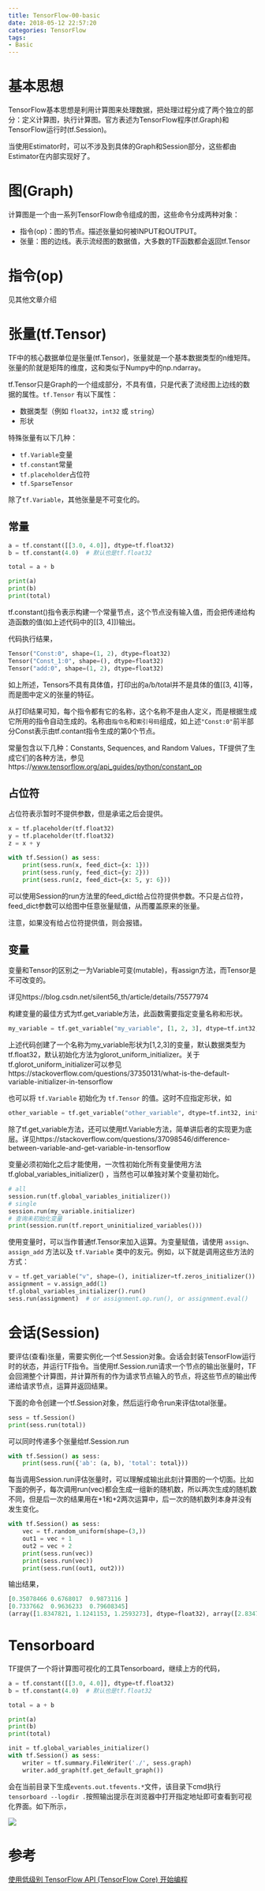 ```yaml
---
title: TensorFlow-00-basic
date: 2018-05-12 22:57:20
categories: TensorFlow
tags:
- Basic
---
```


# 基本思想

TensorFlow基本思想是利用计算图来处理数据，把处理过程分成了两个独立的部分：定义计算图，执行计算图。官方表述为TensorFlow程序(tf.Graph)和TensorFlow运行时(tf.Session)。

当使用Estimator时，可以不涉及到具体的Graph和Session部分，这些都由Estimator在内部实现好了。

# 图(Graph)

计算图是一个由一系列TensorFlow命令组成的图，这些命令分成两种对象：

- 指令(op)：图的节点。描述张量如何被INPUT和OUTPUT。
- 张量：图的边线。表示流经图的数据值，大多数的TF函数都会返回tf.Tensor

# 指令(op)

见其他文章介绍

# 张量(tf.Tensor)

TF中的核心数据单位是张量(tf.Tensor)，张量就是一个基本数据类型的n维矩阵。张量的阶就是矩阵的维度，这和类似于Numpy中的np.ndarray。

tf.Tensor只是Graph的一个组成部分，不具有值，只是代表了流经图上边线的数据的属性。`tf.Tensor` 有以下属性：

- 数据类型（例如 `float32`，`int32` 或 `string`）
- 形状

特殊张量有以下几种：

- `tf.Variable`变量
- `tf.constant`常量
- `tf.placeholder`占位符
- `tf.SparseTensor`

除了`tf.Variable`，其他张量是不可变化的。

## 常量

```python
a = tf.constant([[3.0, 4.0]], dtype=tf.float32)
b = tf.constant(4.0)  # 默认也是tf.float32

total = a + b

print(a)
print(b)
print(total)
```

tf.constant()指令表示构建一个常量节点，这个节点没有输入值，而会把传递给构造函数的值(如上述代码中的[[3, 4]])输出。

代码执行结果，

```python
Tensor("Const:0", shape=(1, 2), dtype=float32)
Tensor("Const_1:0", shape=(), dtype=float32)
Tensor("add:0", shape=(1, 2), dtype=float32)
```

如上所述，Tensors不具有具体值，打印出的a/b/total并不是具体的值[[3, 4]]等，而是图中定义的张量的特征。

从打印结果可知，每个指令都有它的名称，这个名称不是由人定义，而是根据生成它所用的指令自动生成的。名称由`指令名`和`索引号码`组成，如上述`"Const:0"`前半部分Const表示由tf.contant指令生成的第0个节点。

常量包含以下几种：Constants, Sequences, and Random Values，TF提供了生成它们的各种方法，参见https://www.tensorflow.org/api_guides/python/constant_op

## 占位符

占位符表示暂时不提供参数，但是承诺之后会提供。

```python
x = tf.placeholder(tf.float32)
y = tf.placeholder(tf.float32)
z = x + y

with tf.Session() as sess:
    print(sess.run(x, feed_dict={x: 1}))
    print(sess.run(y, feed_dict={y: 2}))
    print(sess.run(z, feed_dict={x: 5, y: 6}))
```

可以使用Session的run方法里的feed_dict给占位符提供参数。不只是占位符，feed_dict参数可以给图中任意张量赋值，从而覆盖原来的张量。

注意，如果没有给占位符提供值，则会报错。

## 变量

变量和Tensor的区别之一为Variable可变(mutable)，有assign方法，而Tensor是不可改变的。

详见https://blog.csdn.net/silent56_th/article/details/75577974

构建变量的最佳方式为tf.get_variable方法，此函数需要指定变量名称和形状。

```python
my_variable = tf.get_variable("my_variable", [1, 2, 3], dtype=tf.int32, initializer=tf.zeros_initializer)
```

上述代码创建了一个名称为my_variable形状为[1,2,3]的变量，默认数据类型为tf.float32，默认初始化方法为glorot_uniform_initializer。关于tf.glorot_uniform_initializer可以参见https://stackoverflow.com/questions/37350131/what-is-the-default-variable-initializer-in-tensorflow

也可以将 `tf.Variable` 初始化为 `tf.Tensor` 的值。这时不应指定形状，如

```python
other_variable = tf.get_variable("other_variable", dtype=tf.int32, initializer=tf.constant([23, 42]))
```

除了tf.get_variable方法，还可以使用tf.Variable方法，简单讲后者的实现更为底层。详见https://stackoverflow.com/questions/37098546/difference-between-variable-and-get-variable-in-tensorflow

变量必须初始化之后才能使用，一次性初始化所有变量使用方法tf.global_variables_initializer() ，当然也可以单独对某个变量初始化。

```python
# all
session.run(tf.global_variables_initializer())
# single
session.run(my_variable.initializer)
# 查询未初始化变量
print(session.run(tf.report_uninitialized_variables()))
```

使用变量时，可以当作普通tf.Tensor来加入运算。为变量赋值，请使用 `assign`、`assign_add` 方法以及 `tf.Variable` 类中的友元。例如，以下就是调用这些方法的方式： 

```python
v = tf.get_variable("v", shape=(), initializer=tf.zeros_initializer())
assignment = v.assign_add(1)
tf.global_variables_initializer().run()
sess.run(assignment)  # or assignment.op.run(), or assignment.eval()
```

# 会话(Session)

要评估(查看)张量，需要实例化一个tf.Session对象。会话会封装TensorFlow运行时的状态，并运行TF指令。当使用tf.Session.run请求一个节点的输出张量时，TF会回溯整个计算图，并计算所有的作为请求节点输入的节点，将这些节点的输出传递给请求节点，运算并返回结果。

下面的命令创建一个tf.Session对象，然后运行命令run来评估total张量。

```python
sess = tf.Session()
print(sess.run(total))
```

可以同时传递多个张量给tf.Session.run

```python
with tf.Session() as sess:
    print(sess.run({'ab': (a, b), 'total': total}))
```

每当调用Session.run评估张量时，可以理解成输出此刻计算图的一个切面。比如下面的例子，每次调用run(vec)都会生成一组新的随机数，所以两次生成的随机数不同，但是后一次的结果用在+1和+2两次运算中，后一次的随机数列本身并没有发生变化。

```python
with tf.Session() as sess:
    vec = tf.random_uniform(shape=(3,))
    out1 = vec + 1
    out2 = vec + 2
    print(sess.run(vec))
    print(sess.run(vec))
    print(sess.run((out1, out2)))
```

输出结果，

```python
[0.35078466 0.6768017  0.9873116 ]
[0.7337662  0.9636233  0.79608345]
(array([1.8347821, 1.1241153, 1.2593273], dtype=float32), array([2.8347821, 2.1241155, 2.2593274], dtype=float32))
```

# Tensorboard

TF提供了一个将计算图可视化的工具Tensorboard，继续上方的代码，

```python
a = tf.constant([[3.0, 4.0]], dtype=tf.float32)
b = tf.constant(4.0)  # 默认也是tf.float32

total = a + b

print(a)
print(b)
print(total)

init = tf.global_variables_initializer()
with tf.Session() as sess:
    writer = tf.summary.FileWriter('./', sess.graph)
    writer.add_graph(tf.get_default_graph())
```

会在当前目录下生成`events.out.tfevents.*`文件，该目录下cmd执行`tensorboard --logdir .`按照输出提示在浏览器中打开指定地址即可查看到可视化界面。如下所示，

![](TensorFlow-00-basic\board.png)

# 参考

[使用低级别 TensorFlow API (TensorFlow Core) 开始编程](https://www.tensorflow.org/programmers_guide/low_level_intro)